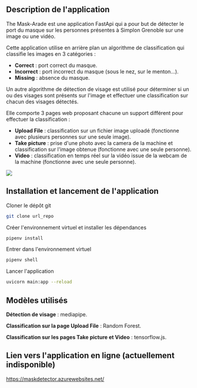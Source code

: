 ## Description de l'application

The Mask-Arade est une application FastApi qui a pour but de détecter le port du masque sur les personnes présentes à Simplon Grenoble sur une image ou une vidéo.

Cette application utilise en arrière plan un algorithme de classification qui classifie les images en 3 catégories :

- **Correct** : port correct du masque.
- **Incorrect** : port incorrect du masque (sous le nez, sur le menton...).
- **Missing** : absence du masque.

Un autre algorithme de détection de visage est utilisé pour déterminer si un ou des visages sont présents sur l'image et effectuer une classification sur chacun des visages détectés.

Elle comporte 3 pages web proposant chacune un support différent pour effectuer la classification :

- **Upload File** : classification sur un fichier image uploadé (fonctionne avec plusieurs personnes sur une seule image).
- **Take picture** : prise d'une photo avec la camera de la machine et classification sur l'image obtenue (fonctionne avec une seule personne).
- **Video** : classification en temps réel sur la vidéo issue de la webcam de la machine (fonctionne avec une seule personne).

<img src="git_web.gif">

## Installation et lancement de l'application

Cloner le dépôt git 
```bash
git clone url_repo
```

Créer l'environnement virtuel et installer les dépendances
```bash
pipenv install
```

Entrer dans l'environnement virtuel
```bash
pipenv shell
```

Lancer l'application
```bash
uvicorn main:app --reload
```

## Modèles utilisés

**Détection de visage** : mediapipe.

**Classification sur la page Upload File** : Random Forest.

**Classification sur les pages Take picture et Video** : tensorflow.js.

## Lien vers l'application en ligne (actuellement indisponible)

https://maskdetector.azurewebsites.net/


